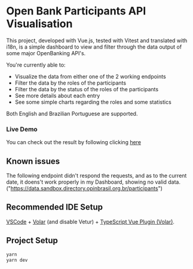 # Open Bank Participants API Visualisation

This project, developed with Vue.js, tested with Vitest and translated with i18n, is a simple dashboard to view and filter through the data output of some major OpenBanking API's.

You're currently able to:
- Visualize the data from either one of the 2 working endpoints
- Filter the data by the roles of the participants
- Filter the data by the status of the roles of the participants
- See more details about each entry
- See some simple charts regarding the roles and some statistics

Both English and Brazilian Portuguese are supported.

### Live Demo
You can check out the result by following clicking [here](https://exemplo.com/)


## Known issues

The following endpoint didn't respond the requests, and as to the current date, it doens't work properly in my Dashboard, showing no valid data.
("https://data.sandbox.directory.opinbrasil.org.br/participants")


## Recommended IDE Setup

[VSCode](https://code.visualstudio.com/) + [Volar](https://marketplace.visualstudio.com/items?itemName=Vue.volar) (and disable Vetur) + [TypeScript Vue Plugin (Volar)](https://marketplace.visualstudio.com/items?itemName=Vue.vscode-typescript-vue-plugin).

## Project Setup

```sh
yarn
yarn dev
```
